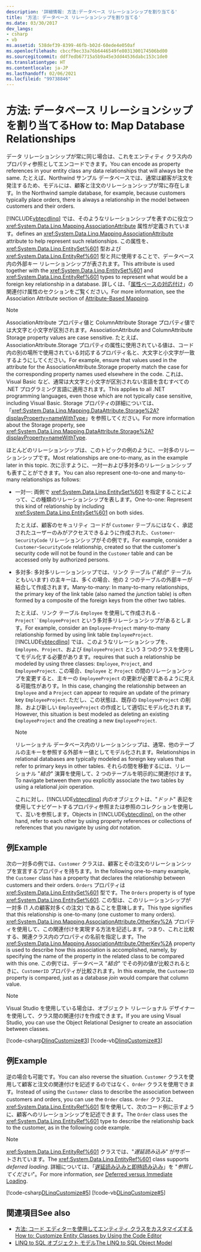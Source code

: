 ```yaml
---
description: '詳細情報: 方法:データベース リレーションシップを割り当てる'
title: '方法: データベース リレーションシップを割り当てる'
ms.date: 03/30/2017
dev_langs:
- csharp
- vb
ms.assetid: 538def39-8399-46fb-b02d-60ede4e050af
ms.openlocfilehash: cbccf9ec33a76b6446549fe8031300174506bd00
ms.sourcegitcommit: ddf7edb67715a5b9a45e3dd44536dabc153c1de0
ms.translationtype: HT
ms.contentlocale: ja-JP
ms.lasthandoff: 02/06/2021
ms.locfileid: "99738846"
---
```

# <a name="how-to-map-database-relationships"></a><span data-ttu-id="e9132-103">方法: データベース リレーションシップを割り当てる</span><span class="sxs-lookup"><span data-stu-id="e9132-103">How to: Map Database Relationships</span></span>

<span data-ttu-id="e9132-104">データ リレーションシップが常に同じ場合は、これをエンティティ クラス内のプロパティ参照としてエンコードできます。</span><span class="sxs-lookup"><span data-stu-id="e9132-104">You can encode as property references in your entity class any data relationships that will always be the same.</span></span> <span data-ttu-id="e9132-105">たとえば、Northwind サンプル データベースでは、通常は顧客が注文を発注するため、モデルには、顧客と注文のリレーションシップが常に存在します。</span><span class="sxs-lookup"><span data-stu-id="e9132-105">In the Northwind sample database, for example, because customers typically place orders, there is always a relationship in the model between customers and their orders.</span></span>  
  
 [!INCLUDE[vbtecdlinq](../../../../../../includes/vbtecdlinq-md.md)] <span data-ttu-id="e9132-106">では、そのようなリレーションシップを表すのに役立つ <xref:System.Data.Linq.Mapping.AssociationAttribute> 属性が定義されています。</span><span class="sxs-lookup"><span data-stu-id="e9132-106">defines an <xref:System.Data.Linq.Mapping.AssociationAttribute> attribute to help represent such relationships.</span></span> <span data-ttu-id="e9132-107">この属性を、<xref:System.Data.Linq.EntitySet%601> 型および <xref:System.Data.Linq.EntityRef%601> 型と共に使用することで、データベース内の外部キー リレーションシップが表されます。</span><span class="sxs-lookup"><span data-stu-id="e9132-107">This attribute is used together with the <xref:System.Data.Linq.EntitySet%601> and <xref:System.Data.Linq.EntityRef%601> types to represent what would be a foreign key relationship in a database.</span></span> <span data-ttu-id="e9132-108">詳しくは、「[属性ベースの対応付け](attribute-based-mapping.md)」の関連付け属性のセクションをご覧ください。</span><span class="sxs-lookup"><span data-stu-id="e9132-108">For more information, see the Association Attribute section of [Attribute-Based Mapping](attribute-based-mapping.md).</span></span>  
  
> [!NOTE]
> <span data-ttu-id="e9132-109">AssociationAttribute プロパティ値と ColumnAttribute Storage プロパティ値では大文字と小文字が区別されます。</span><span class="sxs-lookup"><span data-stu-id="e9132-109">AssociationAttribute and ColumnAttribute Storage property values are case sensitive.</span></span> <span data-ttu-id="e9132-110">たとえば、AssociationAttribute.Storage  プロパティの属性に使用されている値は、コード内の別の場所で使用されている対応するプロパティ名と、大文字と小文字が一致するようにしてください。</span><span class="sxs-lookup"><span data-stu-id="e9132-110">For example, ensure that values used in the attribute for the AssociationAttribute.Storage property match the case for the corresponding property names used elsewhere in the code.</span></span> <span data-ttu-id="e9132-111">これは、Visual Basic など、通常は大文字と小文字が区別されない言語を含むすべての .NET プログラミング言語に適用されます。</span><span class="sxs-lookup"><span data-stu-id="e9132-111">This applies to all .NET programming languages, even those which are not typically case sensitive, including Visual Basic.</span></span> <span data-ttu-id="e9132-112">Storage プロパティの詳細については、「<xref:System.Data.Linq.Mapping.DataAttribute.Storage%2A?displayProperty=nameWithType>」を参照してください。</span><span class="sxs-lookup"><span data-stu-id="e9132-112">For more information about the Storage property, see <xref:System.Data.Linq.Mapping.DataAttribute.Storage%2A?displayProperty=nameWithType>.</span></span>  
  
 <span data-ttu-id="e9132-113">ほとんどのリレーションシップは、このトピックの例のように、一対多のリレーションシップです。</span><span class="sxs-lookup"><span data-stu-id="e9132-113">Most relationships are one-to-many, as in the example later in this topic.</span></span> <span data-ttu-id="e9132-114">次に示すように、一対一および多対多のリレーションシップも表すことができます。</span><span class="sxs-lookup"><span data-stu-id="e9132-114">You can also represent one-to-one and many-to-many relationships as follows:</span></span>  
  
- <span data-ttu-id="e9132-115">一対一: 両側で <xref:System.Data.Linq.EntitySet%601> を指定することによって、この種類のリレーションシップを表します。</span><span class="sxs-lookup"><span data-stu-id="e9132-115">One-to-one: Represent this kind of relationship by including <xref:System.Data.Linq.EntitySet%601> on both sides.</span></span>  
  
     <span data-ttu-id="e9132-116">たとえば、顧客のセキュリティ コードが `Customer` テーブルにはなく、承認されたユーザーのみがアクセスできるように作成された、`Customer`-`SecurityCode` リレーションシップがその例です。</span><span class="sxs-lookup"><span data-stu-id="e9132-116">For example, consider a `Customer`-`SecurityCode` relationship, created so that the customer's security code will not be found in the `Customer` table and can be accessed only by authorized persons.</span></span>  
  
- <span data-ttu-id="e9132-117">多対多: 多対多リレーションシップでは、リンク テーブル ("*結合*" テーブルともいいます) の主キーは、多くの場合、他の 2 つのテーブルの外部キーが結合して作成されます。</span><span class="sxs-lookup"><span data-stu-id="e9132-117">Many-to-many: In many-to-many relationships, the primary key of the link table (also named the *junction* table) is often formed by a composite of the foreign keys from the other two tables.</span></span>  
  
     <span data-ttu-id="e9132-118">たとえば、リンク テーブル `Employee` を使用して作成される -`Project``EmployeeProject` という多対多リレーションシップがあるとします。</span><span class="sxs-lookup"><span data-stu-id="e9132-118">For example, consider an `Employee`-`Project` many-to-many relationship formed by using link table `EmployeeProject`.</span></span> [!INCLUDE[vbtecdlinq](../../../../../../includes/vbtecdlinq-md.md)] <span data-ttu-id="e9132-119">では、このようなリレーションシップを、`Employee`、`Project`、および `EmployeeProject` という 3 つのクラスを使用してモデル化する必要があります。</span><span class="sxs-lookup"><span data-stu-id="e9132-119">requires that such a relationship be modeled by using three classes: `Employee`, `Project`, and `EmployeeProject`.</span></span> <span data-ttu-id="e9132-120">この場合、`Employee` と `Project` の間のリレーションシップを変更すると、主キーの `EmployeeProject` の更新が必要であるように見える可能性がありす。</span><span class="sxs-lookup"><span data-stu-id="e9132-120">In this case, changing the relationship between an `Employee` and a `Project` can appear to require an update of the primary key `EmployeeProject`.</span></span> <span data-ttu-id="e9132-121">ただし、この状態は、既存の `EmployeeProject` の削除、および新しい `EmployeeProject` の作成として適切にモデル化されます。</span><span class="sxs-lookup"><span data-stu-id="e9132-121">However, this situation is best modeled as deleting an existing `EmployeeProject` and the creating a new `EmployeeProject`.</span></span>  
  
    > [!NOTE]
    > <span data-ttu-id="e9132-122">リレーショナル データベース内のリレーションシップは、通常、他のテーブルの主キーを参照する外部キー値としてモデル化されます。</span><span class="sxs-lookup"><span data-stu-id="e9132-122">Relationships in relational databases are typically modeled as foreign key values that refer to primary keys in other tables.</span></span> <span data-ttu-id="e9132-123">それらの間を移動するには、リレーショナル "*結合*" 演算を使用して、2 つのテーブルを明示的に関連付けます。</span><span class="sxs-lookup"><span data-stu-id="e9132-123">To navigate between them you explicitly associate the two tables by using a relational *join* operation.</span></span>  
    >
    >  <span data-ttu-id="e9132-124">これに対し、[!INCLUDE[vbtecdlinq](../../../../../../includes/vbtecdlinq-md.md)] 内のオブジェクトは、"*ドット*" 表記を使用してナビゲートするプロパティ参照または参照のコレクションを使用して、互いを参照します。</span><span class="sxs-lookup"><span data-stu-id="e9132-124">Objects in [!INCLUDE[vbtecdlinq](../../../../../../includes/vbtecdlinq-md.md)], on the other hand, refer to each other by using property references or collections of references that you navigate by using *dot* notation.</span></span>  
  
## <a name="example"></a><span data-ttu-id="e9132-125">例</span><span class="sxs-lookup"><span data-stu-id="e9132-125">Example</span></span>  

 <span data-ttu-id="e9132-126">次の一対多の例では、`Customer` クラスは、顧客とその注文のリレーションシップを宣言するプロパティを持ちます。</span><span class="sxs-lookup"><span data-stu-id="e9132-126">In the following one-to-many example, the `Customer` class has a property that declares the relationship between customers and their orders.</span></span>  <span data-ttu-id="e9132-127">`Orders` プロパティは <xref:System.Data.Linq.EntitySet%601> 型です。</span><span class="sxs-lookup"><span data-stu-id="e9132-127">The `Orders` property is of type <xref:System.Data.Linq.EntitySet%601>.</span></span> <span data-ttu-id="e9132-128">この型は、このリレーションシップが一対多 (1 人の顧客対多くの注文) であることを意味します。</span><span class="sxs-lookup"><span data-stu-id="e9132-128">This type signifies that this relationship is one-to-many (one customer to many orders).</span></span> <span data-ttu-id="e9132-129"><xref:System.Data.Linq.Mapping.AssociationAttribute.OtherKey%2A> プロパティを使用して、この関連付けを実現する方法を記述します。つまり、これと比較する、関連クラス内のプロパティの名前を指定します。</span><span class="sxs-lookup"><span data-stu-id="e9132-129">The <xref:System.Data.Linq.Mapping.AssociationAttribute.OtherKey%2A> property is used to describe how this association is accomplished, namely, by specifying the name of the property in the related class to be compared with this one.</span></span> <span data-ttu-id="e9132-130">この例では、データベース "*結合*" でその列の値が比較されるときに、`CustomerID` プロパティが比較されます。</span><span class="sxs-lookup"><span data-stu-id="e9132-130">In this example, the `CustomerID` property is compared, just as a database *join* would compare that column value.</span></span>  
  
> [!NOTE]
> <span data-ttu-id="e9132-131">Visual Studio を使用している場合は、オブジェクト リレーショナル デザイナーを使用して、クラス間の関連付けを作成できます。</span><span class="sxs-lookup"><span data-stu-id="e9132-131">If you are using Visual Studio, you can use the Object Relational Designer to create an association between classes.</span></span>  
  
 [!code-csharp[DlinqCustomize#3](../../../../../../samples/snippets/csharp/VS_Snippets_Data/DLinqCustomize/cs/Program.cs#3)]
 [!code-vb[DlinqCustomize#3](../../../../../../samples/snippets/visualbasic/VS_Snippets_Data/DLinqCustomize/vb/Module1.vb#3)]  
  
## <a name="example"></a><span data-ttu-id="e9132-132">例</span><span class="sxs-lookup"><span data-stu-id="e9132-132">Example</span></span>  

 <span data-ttu-id="e9132-133">逆の場合も可能です。</span><span class="sxs-lookup"><span data-stu-id="e9132-133">You can also reverse the situation.</span></span> <span data-ttu-id="e9132-134">`Customer` クラスを使用して顧客と注文の関連付けを記述するのではなく、`Order` クラスを使用できます。</span><span class="sxs-lookup"><span data-stu-id="e9132-134">Instead of using the `Customer` class to describe the association between customers and orders, you can use the `Order` class.</span></span> <span data-ttu-id="e9132-135">`Order` クラスは、<xref:System.Data.Linq.EntityRef%601> 型を使用して、次のコード例に示すように、顧客へのリレーションシップを記述できます。</span><span class="sxs-lookup"><span data-stu-id="e9132-135">The `Order` class uses the <xref:System.Data.Linq.EntityRef%601> type to describe the relationship back to the customer, as in the following code example.</span></span>  
  
> [!NOTE]
> <span data-ttu-id="e9132-136"><xref:System.Data.Linq.EntityRef%601> クラスでは、"*遅延読み込み*" がサポートされています。</span><span class="sxs-lookup"><span data-stu-id="e9132-136">The <xref:System.Data.Linq.EntityRef%601> class supports *deferred loading*.</span></span> <span data-ttu-id="e9132-137">詳細については、「[遅延読み込みと即時読み込み](deferred-versus-immediate-loading.md)」を "*参照してください*"。</span><span class="sxs-lookup"><span data-stu-id="e9132-137">For more information, *see* [Deferred versus Immediate Loading](deferred-versus-immediate-loading.md).</span></span>  
  
 [!code-csharp[DLinqCustomize#5](../../../../../../samples/snippets/csharp/VS_Snippets_Data/DLinqCustomize/cs/Program.cs#5)]
 [!code-vb[DLinqCustomize#5](../../../../../../samples/snippets/visualbasic/VS_Snippets_Data/DLinqCustomize/vb/Module1.vb#5)]  
  
## <a name="see-also"></a><span data-ttu-id="e9132-138">関連項目</span><span class="sxs-lookup"><span data-stu-id="e9132-138">See also</span></span>

- [<span data-ttu-id="e9132-139">方法: コード エディターを使用してエンティティ クラスをカスタマイズする</span><span class="sxs-lookup"><span data-stu-id="e9132-139">How to: Customize Entity Classes by Using the Code Editor</span></span>](how-to-customize-entity-classes-by-using-the-code-editor.md)
- [<span data-ttu-id="e9132-140">LINQ to SQL オブジェクト モデル</span><span class="sxs-lookup"><span data-stu-id="e9132-140">The LINQ to SQL Object Model</span></span>](the-linq-to-sql-object-model.md)
